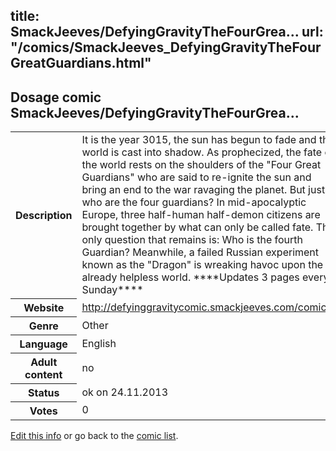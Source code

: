 title: SmackJeeves/DefyingGravityTheFourGrea...
url: "/comics/SmackJeeves_DefyingGravityTheFourGreatGuardians.html"
---
Dosage comic SmackJeeves/DefyingGravityTheFourGrea...
-----------------------------------------

<p id="msg"></p>
<script type="text/javascript">
if (window.location.search === '?edit_info_mail=sent_ok') {
  var elem = document.getElementById("msg");
  elem.innerHTML = 'Edited information sucessfully sent for review, which is usually done daily. Thanks!';
  elem.className = 'ok';
}
</script>
<table class="comicinfo">
<tr>
<th>Description</th><td>It is the year 3015, the sun has begun to fade and the world is cast into shadow. As prophecized, the fate of the world rests on the shoulders of the &quot;Four Great Guardians&quot; who are said to re-ignite the sun and bring an end to the war ravaging the planet. But just who are the four guardians? In mid-apocalyptic Europe, three half-human half-demon citizens are brought together by what can only be called fate. The only question that remains is: Who is the fourth Guardian? Meanwhile, a failed Russian experiment known as the &quot;Dragon&quot; is wreaking havoc upon the already helpless world. ****Updates 3 pages every Sunday****</td>
</tr>
<tr>
<th>Website</th><td><a href="http://defyinggravitycomic.smackjeeves.com/comics/">http://defyinggravitycomic.smackjeeves.com/comics/</a></td>
</tr>
<tr>
<th>Genre</th><td>Other</td>
</tr>
<tr>
<th>Language</th><td>English</td>
</tr>
<tr>
<th>Adult content</th><td>no</td>
</tr>
<tr>
<th>Status</th><td>ok on 24.11.2013</td>
</tr>
<tr>
<th>Votes</th><td>0</td>
</tr>
</table>

[Edit this info](SmackJeeves_DefyingGravityTheFourGreatGuardians_edit.html) or go back to the [comic list](../comic-index.html).
